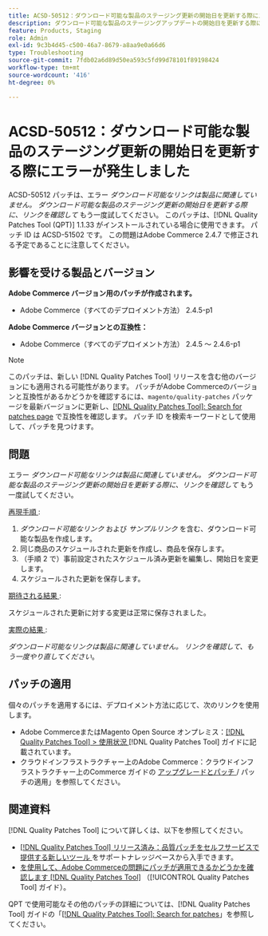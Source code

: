 ```yaml
---
title: ACSD-50512：ダウンロード可能な製品のステージング更新の開始日を更新する際にエラーが発生する
description: ダウンロード可能な製品のステージングアップデートの開始日を更新する際に、「ダウンロード可能なリンクが製品に関連していません。リンクを確認して、もう一度やり直してください」というエラーが発生するAdobe Commerceのパフォーマンスの問題を修正するために、ACSD-51892 パッチを適用します。
feature: Products, Staging
role: Admin
exl-id: 9c3b4d45-c500-46a7-8679-a8aa9e0a66d6
type: Troubleshooting
source-git-commit: 7fdb02a6d89d50ea593c5fd99d78101f89198424
workflow-type: tm+mt
source-wordcount: '416'
ht-degree: 0%

---
```


# ACSD-50512：ダウンロード可能な製品のステージング更新の開始日を更新する際にエラーが発生しました

ACSD-50512 パッチは、エラー *ダウンロード可能なリンクは製品に関連していません。 ダウンロード可能な製品のステージング更新の開始日を更新する際に、リンクを確認して* もう一度試してください。 このパッチは、[!DNL Quality Patches Tool (QPT)] 1.1.33 がインストールされている場合に使用できます。 パッチ ID は ACSD-51502 です。 この問題はAdobe Commerce 2.4.7 で修正される予定であることに注意してください。

## 影響を受ける製品とバージョン

**Adobe Commerce バージョン用のパッチが作成されます。**

* Adobe Commerce（すべてのデプロイメント方法） 2.4.5-p1

**Adobe Commerce バージョンとの互換性：**

* Adobe Commerce（すべてのデプロイメント方法） 2.4.5 ～ 2.4.6-p1

>[!NOTE]
>
>このパッチは、新しい [!DNL Quality Patches Tool] リリースを含む他のバージョンにも適用される可能性があります。 パッチがAdobe Commerceのバージョンと互換性があるかどうかを確認するには、`magento/quality-patches` パッケージを最新バージョンに更新し、[[!DNL Quality Patches Tool]: Search for patches page](https://experienceleague.adobe.com/tools/commerce-quality-patches/index.html) で互換性を確認します。 パッチ ID を検索キーワードとして使用して、パッチを見つけます。

## 問題

エラー *ダウンロード可能なリンクは製品に関連していません。 ダウンロード可能な製品のステージング更新の開始日を更新する際に、リンクを確認して* もう一度試してください。

<u> 再現手順 </u>:

1. *ダウンロード可能なリンク* および *サンプルリンク* を含む、ダウンロード可能な製品を作成します。
1. 同じ商品のスケジュールされた更新を作成し、商品を保存します。
1. （手順 2 で）事前設定されたスケジュール済み更新を編集し、開始日を変更します。
1. スケジュールされた更新を保存します。

<u> 期待される結果 </u>:

スケジュールされた更新に対する変更は正常に保存されました。

<u> 実際の結果 </u>:

*ダウンロード可能なリンクは製品に関連していません。 リンクを確認して、もう一度やり直してください*。

## パッチの適用

個々のパッチを適用するには、デプロイメント方法に応じて、次のリンクを使用します。

* Adobe CommerceまたはMagento Open Source オンプレミス：[[!DNL Quality Patches Tool] > 使用状況 ](/help/tools/quality-patches-tool/usage.md) [!DNL Quality Patches Tool] ガイドに記載されています。
* クラウドインフラストラクチャー上のAdobe Commerce：クラウドインフラストラクチャー上のCommerce ガイドの [ アップグレードとパッチ ](https://experienceleague.adobe.com/docs/commerce-cloud-service/user-guide/develop/upgrade/apply-patches.html)/ パッチの適用」を参照してください。

## 関連資料

[!DNL Quality Patches Tool] について詳しくは、以下を参照してください。

* [[!DNL Quality Patches Tool]  リリース済み：品質パッチをセルフサービスで提供する新しいツール ](https://experienceleague.adobe.com/en/docs/commerce-operations/tools/quality-patches-tool/quality-patches-tool-to-self-serve-quality-patches) をサポートナレッジベースから入手できます。
* [ を使用して、Adobe Commerceの問題にパッチが適用できるかどうかを確認します  [!DNL Quality Patches Tool]](/help/tools/quality-patches-tool/patches-available-in-qpt/check-patch-for-magento-issue-with-magento-quality-patches.md) （[!UICONTROL Quality Patches Tool] ガイド）。


QPT で使用可能なその他のパッチの詳細については、[!DNL Quality Patches Tool] ガイドの「[[!DNL Quality Patches Tool]: Search for patches](https://experienceleague.adobe.com/tools/commerce-quality-patches/index.html)」を参照してください。
